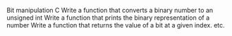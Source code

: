 Bit manipulation
C
Write a function that converts a binary number to an unsigned int
Write a function that prints the binary representation of a number
Write a function that returns the value of a bit at a given index.
etc.
